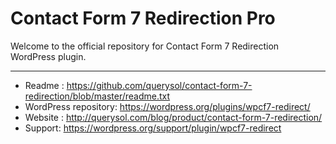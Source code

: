 # Contact Form 7 Redirection Pro

Welcome to the official repository for Contact Form 7 Redirection WordPress plugin.

-----------------------

* Readme : https://github.com/querysol/contact-form-7-redirection/blob/master/readme.txt
* WordPress repository: https://wordpress.org/plugins/wpcf7-redirect/
* Website : http://querysol.com/blog/product/contact-form-7-redirection/
* Support: https://wordpress.org/support/plugin/wpcf7-redirect
